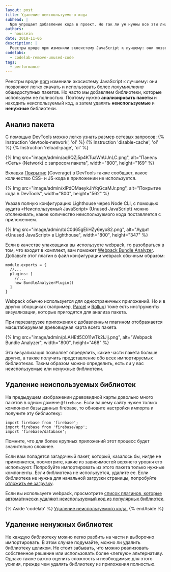 ```yaml
---
layout: post
title: Удаление неиспользуемого кода
subhead: |
  Npm упрощает добавление кода в проект. Но так ли уж нужны все эти лишние байты?
authors:
  - houssein
date: 2018-11-05
description: |
  Реестры вроде npm изменили экосистему JavaScript к лучшему: они позволяют легко скачать и использовать более полумиллиона общедоступных пакетов. Но часто мы добавляем библиотеки, которые используем не полностью. Поэтому нужно анализировать пакеты и находить неиспользуемый код.
codelabs:
  - codelab-remove-unused-code
tags:
  - performance
---
```


Реестры вроде [npm](https://docs.npmjs.com/getting-started/what-is-npm) изменили
экосистему JavaScript к лучшему: они позволяют легко скачать и использовать
более _полумиллиона_ общедоступных пакетов. Но часто мы добавляем библиотеки,
которые используем не полностью. Поэтому нужно **анализировать пакеты**
и находить неиспользуемый код, а затем удалять **неиспользуемые** и **ненужные** библиотеки.

## Анализ пакета

С помощью DevTools можно легко узнать размер сетевых запросов:
{% Instruction 'devtools-network', 'ol' %}
{% Instruction 'disable-cache', 'ol' %}
{% Instruction 'reload-page', 'ol' %}

{% Img src="image/admin/aq6QZj5p4KTuaWnUJnLC.png", alt="Панель «Сеть» (Network) с запросом пакета", width="800", height="169" %}

Вкладка [Покрытие](https://developer.chrome.com/docs/devtools/coverage/)
(Coverage) в DevTools также сообщает, какое количество CSS- и JS-кода в приложении
не используется.

{% Img src="image/admin/xlPdOMaeykJhYqGcaMJr.png", alt="Покрытие кода в DevTools", width="800", height="562" %}

Указав полную конфигурацию Lighthouse через Node CLI, с помощью аудита
«Неиспользуемый JavaScript» (Unused JavaScript) можно отслеживать, какое количество
неиспользуемого кода поставляется с приложением.

{% Img src="image/admin/tdC0d65gEIiHZy6eyo82.png", alt="Аудит «Unused JavaScript» в Lighthouse", width="800", height="347" %}

Если в качестве упаковщика вы используете [webpack](https://webpack.js.org/),
то разобраться в том, что входит в комплект, вам поможет
[Webpack Bundle Analyzer](https://github.com/webpack-contrib/webpack-bundle-analyzer). Добавьте этот плагин в файл
конфигурации webpack обычным образом:

```js/4
module.exports = {
  //...
  plugins: [
    //...
    new BundleAnalyzerPlugin()
  ]
}
```

Webpack обычно используется для одностраничных приложений.
Но и в других сборщиках (например, [Parcel](https://parceljs.org/) и
[Rollup](https://rollupjs.org/guide/en)) тоже есть инструменты визуализации,
которые пригодятся для анализа пакета.

При перезагрузке приложения с добавленным плагином отображается масштабируемая
древовидная карта всего пакета.

{% Img src="image/admin/pLAHEtl5C011wTk2IJij.png", alt="Webpack Bundle Analyzer", width="800", height="468" %}

Эта визуализация позволяет определить, какие части пакета
больше других, а также получить представление обо всех импортируемых
библиотеках. Таким образом можно определить, есть ли у вас неиспользуемые
или ненужные библиотеки.

## Удаление неиспользуемых библиотек

На предыдущем изображении древовидной карты довольно много пакетов
в одном домене `@firebase`. Если вашему сайту нужен только компонент базы данных firebase,
то обновите настройки импорта и получите эту библиотеку:

```js/1-2/0
import firebase from 'firebase';
import firebase from 'firebase/app';
import 'firebase/database';
```

Помните, что для более крупных приложений этот процесс будет значительно
сложнее.

Если вам попадется загадочный пакет, который, казалось бы,
нигде не применяется, посмотрите, какие из зависимостей верхнего уровня
его используют. Попробуйте импортировать из этого пакета только нужные компоненты.
Если библиотека не используется, удалите ее.  Если библиотека не нужна для начальной
загрузки страницы, попробуйте [отложить ее загрузку](/reduce-javascript-payloads-with-code-splitting).

Если вы используете webpack, просмотрите [список плагинов, которые
автоматически удаляют неиспользуемый код из популярных библиотек](https://github.com/GoogleChromeLabs/webpack-libs-optimizations).

{% Aside 'codelab' %}
[Удаление неиспользуемого кода.](/codelab-remove-unused-code)
{% endAside %}

## Удаление ненужных библиотек

Не каждую библиотеку можно легко разбить на части и выборочно импортировать.
В этом случае подумайте, можно ли удалить библиотеку целиком. Не стоит
забывать, что можно реализовать собственное решение или использовать
более «легкую» альтернативу. Однако также важно оценить сложность и необходимые
для этого усилия, прежде чем удалять библиотеку из приложения полностью.